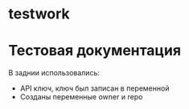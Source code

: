 # testwork
# Тестовая документация
В заднии использовались: 
- API ключ, ключ был записан в переменной 
- Созданы переменные owner и repo
